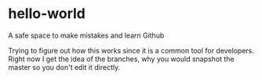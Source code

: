 # hello-world
A safe space to make mistakes and learn Github

Trying to figure out how this works since it is a common tool for developers.
Right now I get the idea of the branches, why you would snapshot the master so you don't edit it directly.
